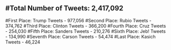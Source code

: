 #Total Number of Tweets: 2,417,092 
---
#First Place: Trump Tweets - 977,056
#Second Place: Rubio Tweets - 374,762
#Third Place: Clinton Tweets - 366,200
#Fourth Place: Cruz Tweets - 254,030
#Fifth Place: Sanders Tweets - 210,276
#Sixth Place: Jeb! Tweets - 134,990
#Seventh Place: Carson Tweets - 54,474
#Last Place: Kasich Tweets - 46,224
